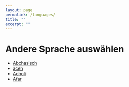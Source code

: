 ```yaml
---
layout: page
permalink: /languages/
title: ""
excerpt: ""
---
```


# Andere Sprache auswählen
- [Abchasisch](https://viktor--chiarcos-github-io.translate.goog/?_x_tr_sl=auto&_x_tr_tl=ab&_x_tr_hl=de&_x_tr_pto=wapp)
- [aceh](https://viktor--chiarcos-github-io.translate.goog/?_x_tr_sl=auto&_x_tr_tl=ace&_x_tr_hl=de&_x_tr_pto=wapp)
- [Acholi](https://viktor--chiarcos-github-io.translate.goog/?_x_tr_sl=de&_x_tr_tl=ach&_x_tr_hl=de&_x_tr_pto=wapp)
- [Afar](https://viktor--chiarcos-github-io.translate.goog/?_x_tr_sl=de&_x_tr_tl=aa&_x_tr_hl=de&_x_tr_pto=wapp)
